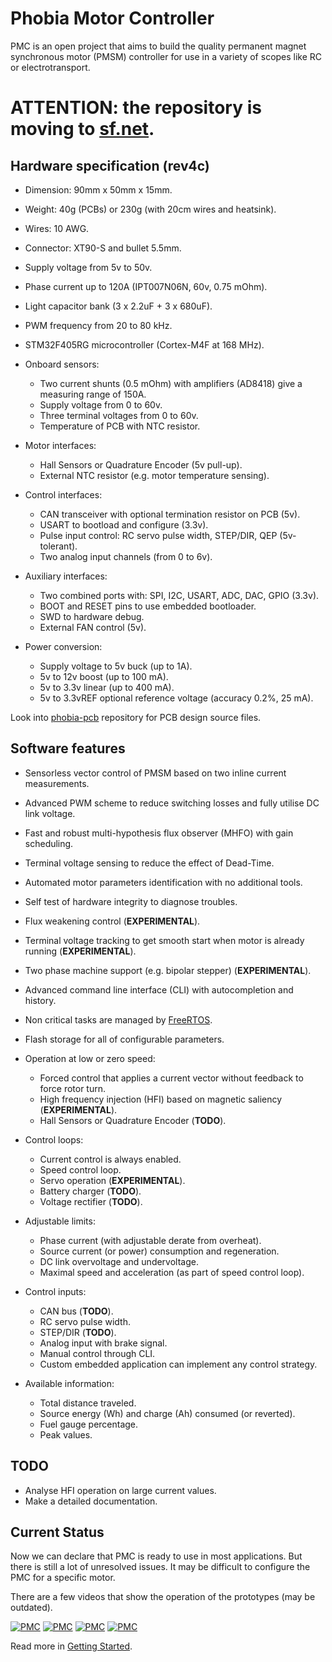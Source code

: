 # Phobia Motor Controller

PMC is an open project that aims to build the quality permanent magnet
synchronous motor (PMSM) controller for use in a variety of scopes like RC or
electrotransport.

# ATTENTION: the repository is moving to [sf.net](https://sourceforge.net/projects/phobia/).

## Hardware specification (rev4c)

* Dimension: 90mm x 50mm x 15mm.
* Weight: 40g (PCBs) or 230g (with 20cm wires and heatsink).
* Wires: 10 AWG.
* Connector: XT90-S and bullet 5.5mm.
* Supply voltage from 5v to 50v.
* Phase current up to 120A (IPT007N06N, 60v, 0.75 mOhm).
* Light capacitor bank (3 x 2.2uF + 3 x 680uF).
* PWM frequency from 20 to 80 kHz.
* STM32F405RG microcontroller (Cortex-M4F at 168 MHz).

* Onboard sensors:
	* Two current shunts (0.5 mOhm) with amplifiers (AD8418) give a measuring range of 150A.
	* Supply voltage from 0 to 60v.
	* Three terminal voltages from 0 to 60v.
	* Temperature of PCB with NTC resistor.
* Motor interfaces:
	* Hall Sensors or Quadrature Encoder (5v pull-up).
	* External NTC resistor (e.g. motor temperature sensing).
* Control interfaces:
	* CAN transceiver with optional termination resistor on PCB (5v).
	* USART to bootload and configure (3.3v).
	* Pulse input control: RC servo pulse width, STEP/DIR, QEP (5v-tolerant).
	* Two analog input channels (from 0 to 6v).
* Auxiliary interfaces:
	* Two combined ports with: SPI, I2C, USART, ADC, DAC, GPIO (3.3v).
	* BOOT and RESET pins to use embedded bootloader.
	* SWD to hardware debug.
	* External FAN control (5v).
* Power conversion:
	* Supply voltage to 5v buck (up to 1A).
	* 5v to 12v boost (up to 100 mA).
	* 5v to 3.3v linear (up to 400 mA).
	* 5v to 3.3vREF optional reference voltage (accuracy 0.2%, 25 mA).

Look into [phobia-pcb](https://sourceforge.net/p/phobia/pcb/) repository for
PCB design source files.

## Software features

* Sensorless vector control of PMSM based on two inline current measurements.
* Advanced PWM scheme to reduce switching losses and fully utilise DC link voltage.
* Fast and robust multi-hypothesis flux observer (MHFO) with gain scheduling.
* Terminal voltage sensing to reduce the effect of Dead-Time.
* Automated motor parameters identification with no additional tools.
* Self test of hardware integrity to diagnose troubles.
* Flux weakening control (**EXPERIMENTAL**).
* Terminal voltage tracking to get smooth start when motor is already running (**EXPERIMENTAL**).
* Two phase machine support (e.g. bipolar stepper) (**EXPERIMENTAL**).
* Advanced command line interface (CLI) with autocompletion and history.
* Non critical tasks are managed by [FreeRTOS](http://www.freertos.org/).
* Flash storage for all of configurable parameters.

* Operation at low or zero speed:
	* Forced control that applies a current vector without feedback to force rotor turn.
	* High frequency injection (HFI) based on magnetic saliency (**EXPERIMENTAL**).
	* Hall Sensors or Quadrature Encoder (**TODO**).
* Control loops:
	* Current control is always enabled.
	* Speed control loop.
	* Servo operation (**EXPERIMENTAL**).
	* Battery charger (**TODO**).
	* Voltage rectifier (**TODO**).
* Adjustable limits:
	* Phase current (with adjustable derate from overheat).
	* Source current (or power) consumption and regeneration.
	* DC link overvoltage and undervoltage.
	* Maximal speed and acceleration (as part of speed control loop).
* Control inputs:
	* CAN bus (**TODO**).
	* RC servo pulse width.
	* STEP/DIR (**TODO**).
	* Analog input with brake signal.
	* Manual control through CLI.
	* Custom embedded application can implement any control strategy.
* Available information:
	* Total distance traveled.
	* Source energy (Wh) and charge (Ah) consumed (or reverted).
	* Fuel gauge percentage.
	* Peak values.

## TODO

* Analyse HFI operation on large current values.
* Make a detailed documentation.

## Current Status

Now we can declare that PMC is ready to use in most applications. But there is
still a lot of unresolved issues. It may be difficult to configure the PMC for
a specific motor.

There are a few videos that show the operation of the prototypes (may be outdated).

[![PMC](https://i.ytimg.com/vi/phLGdwzEnQY/default.jpg)](https://www.youtube.com/watch?v=phLGdwzEnQY)
[![PMC](https://i.ytimg.com/vi/ANp_5zZkh48/default.jpg)](https://www.youtube.com/watch?v=ANp_5zZkh48)
[![PMC](https://i.ytimg.com/vi/IM0k0_boXc4/default.jpg)](https://www.youtube.com/watch?v=IM0k0_boXc4)
[![PMC](https://i.ytimg.com/vi/rfigI6fnWxI/default.jpg)](https://www.youtube.com/watch?v=rfigI6fnWxI)

Read more in [Getting Started](doc/GettingStarted.md).

